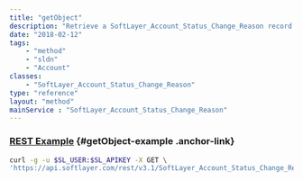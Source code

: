 ```yaml
---
title: "getObject"
description: "Retrieve a SoftLayer_Account_Status_Change_Reason record."
date: "2018-02-12"
tags:
    - "method"
    - "sldn"
    - "Account"
classes:
    - "SoftLayer_Account_Status_Change_Reason"
type: "reference"
layout: "method"
mainService : "SoftLayer_Account_Status_Change_Reason"
---
```


### [REST Example](#getObject-example) <a href="/article/rest/"><i class="fas fa-question"></i></a> {#getObject-example .anchor-link} 
```bash
curl -g -u $SL_USER:$SL_APIKEY -X GET \
'https://api.softlayer.com/rest/v3.1/SoftLayer_Account_Status_Change_Reason/{SoftLayer_Account_Status_Change_ReasonID}/getObject'
```
